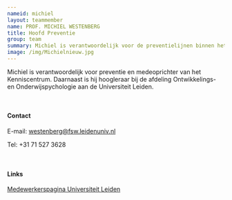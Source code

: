 ```yaml
---
nameid: michiel
layout: teammember
name: PROF. MICHIEL WESTENBERG
title: Hoofd Preventie 
group: team
summary: Michiel is verantwoordelijk voor de preventielijnen binnen het kenniscentrum en is medeoprichter. <br> <br> Daarnaast is hij hoogleraar bij de afdeling Ontwikkelings- en Onderwijspychologie aan de Universiteit Leiden.
image: /img/Michielnieuw.jpg
---
```


Michiel is verantwoordelijk voor preventie en medeoprichter van het Kenniscentrum. Daarnaast is hij hoogleraar bij de afdeling Ontwikkelings- en Onderwijspychologie aan de Universiteit Leiden.

<br>

#### Contact

E-mail: westenberg@fsw.leidenuniv.nl

Tel: +31 71 527 3628

<br>

#### Links
[Medewerkerspagina Universiteit Leiden](https://www.universiteitleiden.nl/medewerkers/michiel-westenberg#tab-1)

